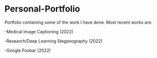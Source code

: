# Personal-Portfolio
Portfolio containing some of the work I have done. Most recent works are:

-Medical Image Captioning (2022)

-Research/Deep Learning Steganography (2022)

-Google Foobar (2022)
